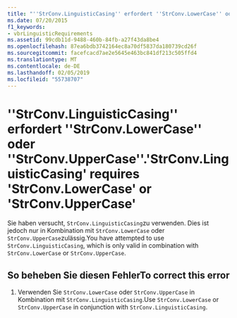 ```yaml
---
title: "''StrConv.LinguisticCasing'' erfordert ''StrConv.LowerCase'' oder ''StrConv.UpperCase''."
ms.date: 07/20/2015
f1_keywords:
- vbrLinguisticRequirements
ms.assetid: 99cdb11d-9488-460b-84fb-a27f43da8be4
ms.openlocfilehash: 87ea6bdb3742164ec8a70df5837da180739cd26f
ms.sourcegitcommit: facefcacd7ae2e5645e463bc841df213c505ffd4
ms.translationtype: MT
ms.contentlocale: de-DE
ms.lasthandoff: 02/05/2019
ms.locfileid: "55738707"
---
```

# <a name="strconvlinguisticcasing-requires-strconvlowercase-or-strconvuppercase"></a><span data-ttu-id="cc2d5-102">''StrConv.LinguisticCasing'' erfordert ''StrConv.LowerCase'' oder ''StrConv.UpperCase''.</span><span class="sxs-lookup"><span data-stu-id="cc2d5-102">'StrConv.LinguisticCasing' requires 'StrConv.LowerCase' or 'StrConv.UpperCase'</span></span>
<span data-ttu-id="cc2d5-103">Sie haben versucht, `StrConv.LinguisticCasing`zu verwenden. Dies ist jedoch nur in Kombination mit `StrConv.LowerCase` oder `StrConv.UpperCase`zulässig.</span><span class="sxs-lookup"><span data-stu-id="cc2d5-103">You have attempted to use `StrConv.LinguisticCasing`, which is only valid in combination with `StrConv.LowerCase` or `StrConv.UpperCase`.</span></span>  
  
## <a name="to-correct-this-error"></a><span data-ttu-id="cc2d5-104">So beheben Sie diesen Fehler</span><span class="sxs-lookup"><span data-stu-id="cc2d5-104">To correct this error</span></span>  
  
1.  <span data-ttu-id="cc2d5-105">Verwenden Sie `StrConv.LowerCase` oder `StrConv.UpperCase` in Kombination mit `StrConv.LinguisticCasing`.</span><span class="sxs-lookup"><span data-stu-id="cc2d5-105">Use `StrConv.LowerCase` or `StrConv.UpperCase` in conjunction with `StrConv.LinguisticCasing`.</span></span>  
